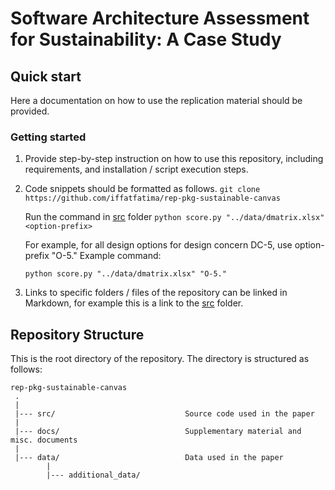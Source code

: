# Software Architecture Assessment for Sustainability: A Case Study


## Quick start
Here a documentation on how to use the replication material should be provided.

### Getting started

1. Provide step-by-step instruction on how to use this repository, including requirements, and installation / script execution steps.

2. Code snippets should be formatted as follows.
   `git clone https://github.com/iffatfatima/rep-pkg-sustainable-canvas`
   
   Run the command in [src](src/) folder 
   `python score.py "../data/dmatrix.xlsx" <option-prefix>`

	For example, for all design options for design concern DC-5, use option-prefix "O-5."
	Example command:
	
   `python score.py "../data/dmatrix.xlsx" "O-5."`

3. Links to specific folders / files of the repository can be linked in Markdown, for example this is a link to the [src](src/) folder.

## Repository Structure
This is the root directory of the repository. The directory is structured as follows:

    rep-pkg-sustainable-canvas
     .
     |
     |--- src/                             Source code used in the paper
     |
     |--- docs/                   		   Supplementary material and misc. documents
     |
     |--- data/                            Data used in the paper 
            |
            |--- additional_data/                      
  
